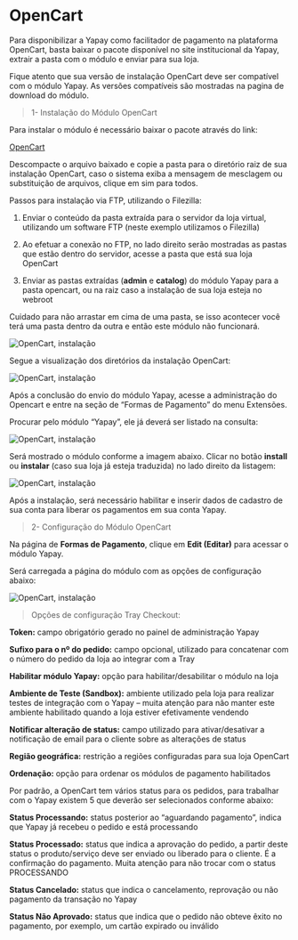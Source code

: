 # OpenCart



Para disponibilizar a Yapay como facilitador de pagamento na plataforma OpenCart, basta baixar o pacote disponível no site institucional da Yapay, extrair a pasta com o módulo e enviar para sua loja.

Fique atento que sua versão de instalação OpenCart deve ser compatível com o módulo Yapay. As versões compatíveis são mostradas na pagina de download do módulo.

> 1- Instalação do Módulo OpenCart


Para instalar o módulo é necessário baixar o pacote através do link:

<a href="http://integracao.traycheckout.com.br/documentacao/download/yapay/opencart/yapay_opencart_v2.1.zip" class="btnMagento"><i class="fa fa-arrow-circle-down" aria-hidden="true"></i>OpenCart</a>

Descompacte o arquivo baixado e copie a pasta para o diretório raiz de sua instalação OpenCart, caso o sistema exiba a mensagem de mesclagem ou substituição de arquivos, clique em sim para todos.

Passos para instalação via FTP, utilizando o Filezilla:

1. Enviar o conteúdo da pasta extraída para o servidor da loja virtual, utilizando um software FTP (neste exemplo utilizamos o Filezilla)

2. Ao efetuar a conexão no FTP, no lado direito serão mostradas as pastas que estão dentro do servidor, acesse a pasta que está sua loja OpenCart

3. Enviar as pastas extraídas (**admin** e **catalog**) do módulo Yapay para a pasta opencart, ou na raiz caso a instalação de sua loja esteja no webroot

Cuidado para não arrastar em cima de uma pasta, se isso acontecer você terá uma pasta dentro da outra e então este módulo não funcionará.

![OpenCart, instalação](/images/opencart/install_opencart_1.png "OpenCart, instalação")

Segue a visualização dos diretórios da instalação OpenCart:

![OpenCart, instalação](/images/opencart/install_opencart_2.png "OpenCart, instalação")

Após a conclusão do envio do módulo Yapay, acesse a administração do Opencart e entre na seção de “Formas de Pagamento” do menu Extensões.

Procurar pelo módulo “Yapay”, ele já deverá ser listado na consulta:

![OpenCart, instalação](/images/opencart/install_opencart_3.png "OpenCart, instalação")

Será mostrado o módulo conforme a imagem abaixo. Clicar no botão **install** ou **instalar** (caso sua loja já esteja traduzida) no lado direito da listagem:

![OpenCart, instalação](/images/opencart/install_opencart_4.png "OpenCart, instalação")

Após a instalação, será necessário habilitar e inserir dados de cadastro de sua conta para liberar os pagamentos em sua conta Yapay.

> 2- Configuração do Módulo OpenCart


Na página de **Formas de Pagamento**, clique em **Edit (Editar)** para acessar o módulo Yapay.

Será carregada a página do módulo com as opções de configuração abaixo:

![OpenCart, instalação](/images/opencart/install_opencart_5.png "OpenCart, instalação")


> Opções de configuração Tray Checkout:


**Token:** campo obrigatório gerado no painel de administração Yapay

**Sufixo para o nº do pedido:** campo opcional, utilizado para concatenar com o número do pedido da loja ao integrar com a Tray

**Habilitar módulo Yapay:** opção para habilitar/desabilitar o módulo na loja

**Ambiente de Teste (Sandbox):** ambiente utilizado pela loja para realizar testes de integração com o Yapay – muita atenção para não manter este ambiente habilitado quando a loja estiver efetivamente vendendo

**Notificar alteração de status:** campo utilizado para ativar/desativar a notificação de email para o cliente sobre as alterações de status

**Região geográfica:** restrição a regiões configuradas para sua loja OpenCart

**Ordenação:** opção para ordenar os módulos de pagamento habilitados

Por padrão, a OpenCart tem vários status para os pedidos, para trabalhar com o Yapay existem 5 que deverão ser selecionados conforme abaixo:

**Status Processando:** status posterior ao “aguardando pagamento”, indica que Yapay já recebeu o pedido e está processando

**Status Processado:** status que indica a aprovação do pedido, a partir deste status o produto/serviço deve ser enviado ou liberado para o cliente. É a confirmação do pagamento. Muita atenção para não trocar com o status PROCESSANDO

**Status Cancelado:** status que indica o cancelamento, reprovação ou não pagamento da transação no Yapay

**Status Não Aprovado:** status que indica que o pedido não obteve êxito no pagamento, por exemplo, um cartão expirado ou inválido
